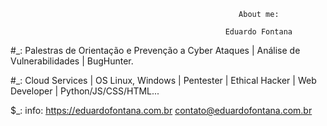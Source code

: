                                                        About me: 
                                                                
                                                    Eduardo Fontana

#_: Palestras de Orientação e Prevenção a Cyber Ataques | Análise de Vulnerabilidades | BugHunter.

#_: Cloud Services | OS Linux, Windows | Pentester | Ethical Hacker | Web Developer | Python/JS/CSS/HTML...

$_: info: https://eduardofontana.com.br
          contato@eduardofontana.com.br
